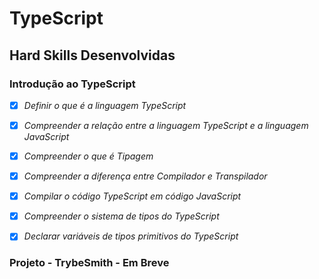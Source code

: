 # TypeScript

## Hard Skills Desenvolvidas

### Introdução ao TypeScript

- [X] _Definir o que é a linguagem TypeScript_
- [X] _Compreender a relação entre a linguagem TypeScript e a linguagem JavaScript_
- [X] _Compreender o que é Tipagem_
- [X] _Compreender a diferença entre Compilador e Transpilador_
- [X] _Compilar o código TypeScript em código JavaScript_
- [X] _Compreender o sistema de tipos do TypeScript_
- [X] _Declarar variáveis de tipos primitivos do TypeScript_


### Projeto - TrybeSmith - Em Breve
